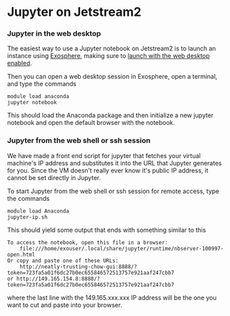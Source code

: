 # Jupyter on Jetstream2

### Jupyter in the web desktop

The easiest way to use a Jupyter notebook on Jetstream2 is to launch an instance using [Exosphere](../ui/exo/exo.md), making sure to [launch with the web desktop enabled](https://docs.jetstream-cloud.org/ui/exo/create_instance/#configure-instance).

Then you can open a web desktop session in Exosphere, open a terminal, and type the commands

    module load anaconda
    jupyter notebook

This should load the Anaconda package and then initialize a new jupyter notebook and open the default browser with the notebook.

### Jupyter from the web shell or ssh session

We have made a front end script for jupyter that fetches your virtual machine's IP address and substitutes it into the URL that Jupyter generates for you. Since the VM doesn't really ever know it's public IP address, it cannot be set directly in Jupyter.

To start Jupyter from the web shell or ssh session for remote access, type the commands

    module load Anaconda
    jupyter-ip.sh

This should yield some output that ends with something similar to this

    To access the notebook, open this file in a browser:
        file:///home/exouser/.local/share/jupyter/runtime/nbserver-100997-open.html
    Or copy and paste one of these URLs:
        http://neatly-trusting-chow-gui:8888/?token=723fa5a01f6dc27b0ec655846572513757e921aaf247cbb7
    or http://149.165.154.8:8888/?token=723fa5a01f6dc27b0ec655846572513757e921aaf247cbb7

where the last line with the 149.165.xxx.xxx IP address will be the one you want to cut and paste into your browser.
